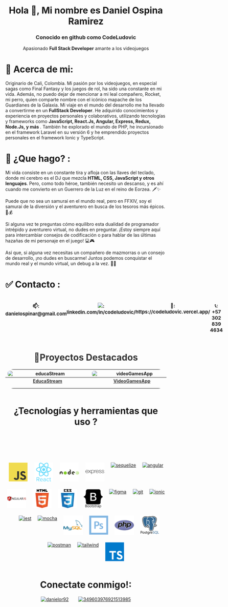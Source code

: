 <h1 align="center" style="text-decoration:'none'">Hola 👋, Mi nombre es Daniel Ospina Ramirez</h1>
<h3 align="center">Conocido en github como CodeLudovic</h3>
<p align="center">Apasionado <strong>Full Stack Developer</strong> amante a los videojuegos</p>

<h1 style="text-decoration:none">💬 Acerca de mi:</h1> 

Originario de Cali, Colombia. Mi pasión por los videojuegos, en especial sagas como Final Fantasy y los juegos de rol, ha sido una constante en mi vida. Además, no puedo dejar de mencionar a mi leal compañero, Rocket, mi perro, quien comparte nombre con el icónico mapache de los Guardianes de la Galaxia. Mi viaje en el mundo del desarrollo me ha llevado a convertirme en un <strong>FullStack Developer</strong>. He adquirido conocimientos y experiencia en proyectos personales y colaborativos, utilizando tecnologías y frameworks como <strong>JavaScript, React.Js, Angular, Express, Redux, Node.Js, y más </strong>. También he explorado el mundo de PHP, he incursionado en el framework Laravel en su versión 6 y he emprendido proyectos personales en el framework Ionic y TypeScript.

<h1 style="text-decoration:none">🎯 ¿Que hago? :</h1> 

Mi vida consiste en un constante tira y afloja con las llaves del teclado, donde mi cerebro es el DJ que mezcla <strong>HTML, CSS, JavaScript y otros lenguajes</strong>. Pero, como todo héroe, también necesito un descanso, y es ahí cuando me convierto en un Guerrero de la Luz en el reino de Eorzea. 🗡️✨

Puede que no sea un samurai en el mundo real, pero en FFXIV, soy el samurai de la diversión y el aventurero en busca de los tesoros más épicos. 🏰💰

Si alguna vez te preguntas cómo equilibro esta dualidad de programador intrépido y aventurero virtual, no dudes en preguntar. ¡Estoy siempre aquí para intercambiar consejos de codificación o para hablar de las últimas hazañas de mi personaje en el juego! 💻🎮

Así que, si alguna vez necesitas un compañero de mazmorras o un consejo de desarrollo, ¡no dudes en buscarme! Juntos podemos conquistar el mundo real y el mundo virtual, un debug a la vez. 🚀😄

<h1 style="text-decoration:none">✅ Contacto :</h1> 

<div align="center" style="display: flex; justify-content: flex-start; text-align:center"> 
<h4  style="font-size:15px;">📫: danielospinar@gmail.com</h4>
<h4  style="font-size:15px;"><img src="https://raw.githubusercontent.com/rahuldkjain/github-profile-readme-generator/master/src/images/icons/Social/linked-in-alt.svg" width="15px"/>: <a href="https://linkedin.com/in/codeludovic" target="blank" style="text-decoration: none; color: inherit; cursor: pointer;">linkedin.com/in/codeludovic/</a></h4> 
<h4  style="font-size:15px;">💼: https://codeludovic.vercel.app/ </h4>
<h4  style="font-size:15px;">📞: +57 302 839 4634</h4>
</div>

<h1 style="text-align: center; color: #333;">🌟Proyectos Destacados</h1>
<div align="center">
<table style="width: 100%; margin-top: 20px; text-align: center; border-radius: 25px">
  <thead>
    <tr>
      <th>
        <img src="https://whitebeartech.com.co/cdn/educastream.png" alt="educaStream" style="width: 250px; border-radius: 6px; display: block; margin: 0 auto;">
      </th>
      <th>
        <img src="https://whitebeartech.com.co/cdn/videogamesApp.jpg" alt="videoGamesApp" style="width: 250px; border-radius: 6px; display: block; margin: 0 auto;">
      </th>
      <th>
        <img src="https://whitebeartech.com.co/cdn/frontRickandMorty.png" alt="rickandmorty" style="width: 250px; border-radius: 6px; display: block; margin: 0 auto;">
      </th>
    </tr>
  </thead>
  <tbody>
    <tr align="center">
      <td align="center">
        <a href="https://educastream.vercel.app/" style="color: #333; font-weight: bold; display: block; margin-bottom: 10px;">
          EducaStream
        </a>
      </td >
      <td align="center">
        <a href="https://frontend-videogames.vercel.app/" style="color: #333; font-weight: bold; display: block; margin-bottom: 10px;">
          VideoGamesApp
        </a>
      </td>
      <td align="center">
        <a href="https://front-end-rickandmorty-two.vercel.app/" style="color: #333; font-weight: bold; display: block; margin-bottom: 10px;">
          Rick and Morty App
        </a>
      </td>
    </tr>
  </tbody>
</table>
</div>

<div style="display: flex; flex-wrap: wrap; justify-content: center; align-items: center; gap: 30px; max-height: 4*60px;">
<h1 align="center">¿Tecnologías y herramientas que uso ?</h1>
<br/>
<p align="center" style="display: flex; flex-wrap: wrap; justify-content: center; gap: 20px; max-height: 4*60px;>
<a href="https://developer.mozilla.org/en-US/docs/Web/JavaScript" target="_blank" rel="noreferrer"> <img src="https://raw.githubusercontent.com/devicons/devicon/master/icons/javascript/javascript-original.svg" alt="javascript" width="60" height="60"/> </a> 
<a href="https://reactjs.org/" target="_blank" rel="noreferrer"> <img src="https://raw.githubusercontent.com/devicons/devicon/master/icons/react/react-original-wordmark.svg" alt="react" width="60" height="60"/> </a>
<a href="https://nodejs.org" target="_blank" rel="noreferrer"> <img src="https://raw.githubusercontent.com/devicons/devicon/master/icons/nodejs/nodejs-original-wordmark.svg" alt="nodejs" width="60" height="60"/> </a>
<a href="https://expressjs.com" target="_blank" rel="noreferrer"> <img src="https://raw.githubusercontent.com/devicons/devicon/master/icons/express/express-original-wordmark.svg" alt="express" width="60" height="60"/></a>
<a href="https://sequelize.org" target="_blank" rel="noreferrer"> <img src="https://www.vectorlogo.zone/logos/sequelizejs/sequelizejs-icon.svg" alt="sequelize" width="60" height="60"/></a>
<a href="https://angular.io" target="_blank" rel="noreferrer"> <img src="https://angular.io/assets/images/logos/angular/angular.svg" alt="angular" width="60" height="60"/> </a> <a href="https://angular.io" target="_blank" rel="noreferrer"> <img src="https://raw.githubusercontent.com/devicons/devicon/master/icons/angularjs/angularjs-original-wordmark.svg" alt="angularjs" width="60" height="60"/> </a> 
<a href="https://www.w3.org/html/" target="_blank" rel="noreferrer"> <img src="https://raw.githubusercontent.com/devicons/devicon/master/icons/html5/html5-original-wordmark.svg" alt="html5" width="60" height="60"/> </a> 
<a href="https://www.w3schools.com/css/" target="_blank" rel="noreferrer"> <img src="https://raw.githubusercontent.com/devicons/devicon/master/icons/css3/css3-original-wordmark.svg" alt="css3" width="60" height="60"/> </a>
<a href="https://getbootstrap.com" target="_blank" rel="noreferrer"> <img src="https://raw.githubusercontent.com/devicons/devicon/master/icons/bootstrap/bootstrap-plain-wordmark.svg" alt="bootstrap" width="60" height="60"/> </a>
<a href="https://www.figma.com/" target="_blank" rel="noreferrer"> <img src="https://www.vectorlogo.zone/logos/figma/figma-icon.svg" alt="figma" width="60" height="60"/> </a> <a href="https://git-scm.com/" target="_blank" rel="noreferrer"> <img src="https://www.vectorlogo.zone/logos/git-scm/git-scm-icon.svg" alt="git" width="60" height="60"/> </a><a href="https://ionicframework.com" target="_blank" rel="noreferrer"> <img src="https://upload.wikimedia.org/wikipedia/commons/d/d1/Ionic_Logo.svg" alt="ionic" width="60" height="60"/> </a> 
<br/>  
<a href="https://jestjs.io" target="_blank" rel="noreferrer"> <img src="https://www.vectorlogo.zone/logos/jestjsio/jestjsio-icon.svg" alt="jest" width="60" height="60"/> </a>  <a href="https://mochajs.org" target="_blank" rel="noreferrer"> <img src="https://www.vectorlogo.zone/logos/mochajs/mochajs-icon.svg" alt="mocha" width="60" height="60"/> </a> <a href="https://www.mysql.com/" target="_blank" rel="noreferrer"> <img src="https://raw.githubusercontent.com/devicons/devicon/master/icons/mysql/mysql-original-wordmark.svg" alt="mysql" width="60" height="60"/> </a>  <a href="https://www.photoshop.com/en" target="_blank" rel="noreferrer"> <img src="https://raw.githubusercontent.com/devicons/devicon/master/icons/photoshop/photoshop-line.svg" alt="photoshop" width="60" height="60"/> </a> <a href="https://www.php.net" target="_blank" rel="noreferrer"> <img src="https://raw.githubusercontent.com/devicons/devicon/master/icons/php/php-original.svg" alt="php" width="60" height="60"/> </a> <a href="https://www.postgresql.org" target="_blank" rel="noreferrer"> <img src="https://raw.githubusercontent.com/devicons/devicon/master/icons/postgresql/postgresql-original-wordmark.svg" alt="postgresql" width="60" height="60"/> </a> <a href="https://postman.com" target="_blank" rel="noreferrer"> <img src="https://www.vectorlogo.zone/logos/getpostman/getpostman-icon.svg" alt="postman" width="60" height="60"/> </a><a href="https://tailwindcss.com/" target="_blank" rel="noreferrer"> <img src="https://www.vectorlogo.zone/logos/tailwindcss/tailwindcss-icon.svg" alt="tailwind" width="60" height="60"/> </a> <a href="https://www.typescriptlang.org/" target="_blank" rel="noreferrer"> <img src="https://raw.githubusercontent.com/devicons/devicon/master/icons/typescript/typescript-original.svg" alt="typescript" width="60" height="60"/> </a> </p>
</div>





<h1 align="center" style="text-decoration:none">Conectate conmigo!:</h1>
<p align="center" style="display: flex; flex-wrap: wrap; justify-content: center; align-items: center; gap: 30px;">
<a href="https://linkedin.com/in/danielor92" target="blank"><img align="center" src="https://raw.githubusercontent.com/rahuldkjain/github-profile-readme-generator/master/src/images/icons/Social/linked-in-alt.svg" alt="danielor92" height="30" width="60" /></a>
<a href="https://discord.gg/users/349603976921513985" target="blank"><img align="center" src="https://raw.githubusercontent.com/rahuldkjain/github-profile-readme-generator/master/src/images/icons/Social/discord.svg" alt="349603976921513985" height="30" width="60"/></a>
</p>

